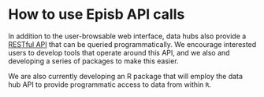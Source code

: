 # How to use Episb API calls #

In addition to the user-browsable web interface, data hubs also provide a [RESTful API](/hub-api/) that can be queried programmatically. We encourage interested users to develop tools that operate around this API, and we also and developing a series of packages to make this easier.

We are also currently developing an R package that will employ the data hub API to provide programmatic access to data from within `R`.

